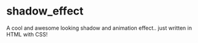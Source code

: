 # shadow_effect
A cool and awesome looking shadow and animation effect.. just written in HTML with CSS!

